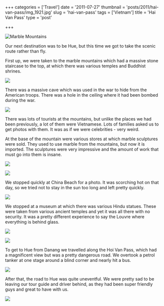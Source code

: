 +++
categories = ['Travel']
date = '2011-07-27'
thumbnail = 'posts/2011/hai-van-pass/img_1921.jpg'
slug = 'hai-van-pass'
tags = ['Vietnam']
title = 'Hai Van Pass'
type = 'post'

+++

![Marble Mountains](img_1921.jpg)

Our next destination was to be Hue, but this time we got to take the scenic route rather than fly.

First up, we were taken to the marble mountains which had a massive stone staircase to the top, at which there was various temples and Buddhist shrines.

![](IMG_1934.jpg)

There was a massive cave which was used in the war to hide from the American troops. There was a hole in the ceiling where it had been bombed during the war.

![](IMG_1959.jpg)

There was lots of tourists at the mountains, but unlike the places we had been previously, a lot of them were Vietnamese. Lots of families asked us to get photos with them. It was as if we were celebrities - very weird.

At the base of the mountain were various stores at which marble sculptures were sold. They used to use marble from the mountains, but now it is imported. The sculptures were very impressive and the amount of work that must go into them is insane.

![](P1080028.jpg)

![](P1080032.jpg)

We stopped quickly at China Beach for a photo. It was scorching hot on that day, so we tried not to stay in the sun too long and left pretty quickly.

![](IMG_1988.jpg)

We stopped at a museum at which there was various Hindu statues. These were taken from various ancient temples and yet it was all there with no security. It was a pretty different experience to say the Louvre where everything is behind glass.

![](IMG_1998.jpg)

![](IMG_2006.jpg)

To get to Hue from Danang we travelled along the Hoi Van Pass, which had a magnificent view but was a pretty dangerous road. We overtook a petrol tanker at one stage around a blind corner and nearly hit a bus.

![](IMG_2027.jpg)

After that, the road to Hue was quite uneventful. We were pretty sad to be leaving our tour guide and driver behind, as they had been super friendly guys and great to have with us.

![](P1080059.jpg)